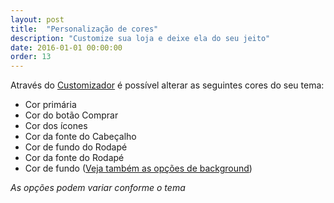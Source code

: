 ```yaml
---
layout: post
title:  "Personalização de cores"
description: "Customize sua loja e deixe ela do seu jeito"
date: 2016-01-01 00:00:00
order: 13
---
```


Através do [Customizador](http://comoacessarocustomizar.com) é possível alterar as seguintes cores do seu tema:

* Cor primária
* Cor do botão Comprar
* Cor dos ícones
* Cor da fonte do Cabeçalho
* Cor de fundo do Rodapé
* Cor da fonte do Rodapé
* Cor de fundo ([Veja também as opções de background](http://background.com))

_As opções podem variar conforme o tema_